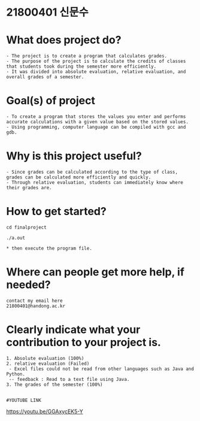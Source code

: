 # 21800401 신문수

# What does project do?
```
- The project is to create a program that calculates grades. 
- The purpose of the project is to calculate the credits of classes that students took during the semester more efficiently. 
- It was divided into absolute evaluation, relative evaluation, and overall grades of a semester.
```

# Goal(s) of project
```
- To create a program that stores the values you enter and performs accurate calculations with a given value based on the stored values.
- Using programming, computer language can be compiled with gcc and gdb.

```

# Why is this project useful?
```
- Since grades can be calculated according to the type of class, grades can be calculated more efficiently and quickly.
- Through relative evaluation, students can immediately know where their grades are.
```

# How to get started?
```
cd finalproject

./a.out

* then execute the program file.
```

# Where can people get more help, if needed?
```
contact my email here
21800401@handong.ac.kr
```

# Clearly indicate what your contribution to your project is.
```
1. Absolute evaluation (100%)
2. relative evaluation (Failed)
 - Excel files could not be read from other languages such as Java and Python.
 -- feedback : Read to a text file using Java.
3. The grades of the semester (100%)


#YOUTUBE LINK
```
https://youtu.be/GGAxycEK5-Y
```
